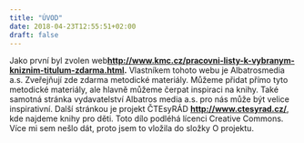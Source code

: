 ```yaml
---
title: "ÚVOD"
date: 2018-04-23T12:55:51+02:00
draft: false
---
```


Jako první byl zvolen web**http://www.kmc.cz/pracovni-listy-k-vybranym-kniznim-titulum-zdarma.html.** Vlastníkem tohoto webu je Albatrosmedia a.s. Zveřejňují zde zdarma metodické materiály. Můžeme přidat přímo tyto metodické materiály, ale hlavně můžeme čerpat inspiraci na knihy. Také samotná stránka vydavatelství Albatros media a.s. pro nás může být velice inspirativní. Další stránkou je projekt ČTEsyRÁD **http://www.ctesyrad.cz/**, kde najdeme knihy pro děti. Toto dílo podléhá lícenci Creative Commons. Více mi sem nešlo dát, proto jsem to vložila do složky O projektu.